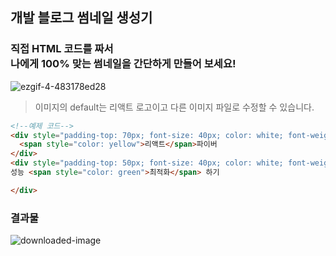 ## 개발 블로그 썸네일 생성기
### 직접 HTML 코드를 짜서 <br>나에게 100% 맞는 썸네일을 간단하게 만들어 보세요!

![ezgif-4-483178ed28](https://github.com/Low-ProFiles/thumbnail-genator/assets/69390311/28b2b32d-97f4-4019-be53-c9ff858b9c85)

>이미지의 default는 리액트 로고이고 다른 이미지 파일로 수정할 수 있습니다.

```HTML
<!--예제 코드-->
<div style="padding-top: 70px; font-size: 40px; color: white; font-weight: bold;">
  <span style="color: yellow">리액트</span>파이버
</div>
<div style="padding-top: 50px; font-size: 40px; color: white; font-weight: bold;">
성능 <span style="color: green">최적화</span> 하기

</div>
```
### 결과물

![downloaded-image](https://github.com/Low-ProFiles/thumbnail-genator/assets/69390311/93cd2566-476f-48cd-8de5-b88dc444ba53)
